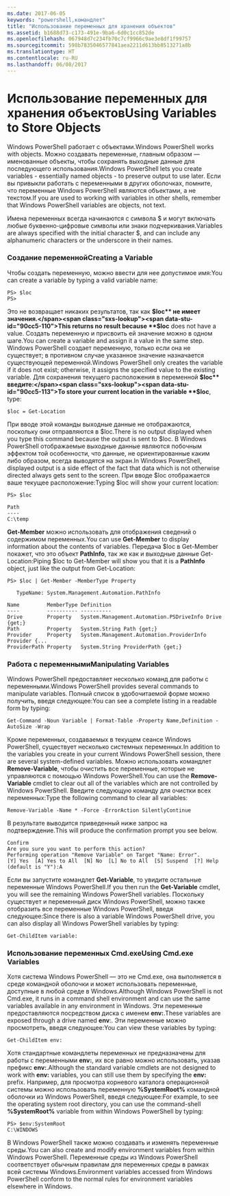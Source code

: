 ```yaml
---
ms.date: 2017-06-05
keywords: "powershell,командлет"
title: "Использование переменных для хранения объектов"
ms.assetid: b1688d73-c173-491e-9ba6-6d0c1cc852de
ms.openlocfilehash: 067948d7c234fb70c7cf9966c9ae3e8df1f99757
ms.sourcegitcommit: 598b7835046577841aea2211d613bb8513271a8b
ms.translationtype: HT
ms.contentlocale: ru-RU
ms.lasthandoff: 06/08/2017
---
```

# <a name="using-variables-to-store-objects"></a><span data-ttu-id="90cc5-103">Использование переменных для хранения объектов</span><span class="sxs-lookup"><span data-stu-id="90cc5-103">Using Variables to Store Objects</span></span>
<span data-ttu-id="90cc5-104">Windows PowerShell работает с объектами.</span><span class="sxs-lookup"><span data-stu-id="90cc5-104">Windows PowerShell works with objects.</span></span> <span data-ttu-id="90cc5-105">Можно создавать переменные, главным образом — именованные объекты, чтобы сохранять выходные данные для последующего использования.</span><span class="sxs-lookup"><span data-stu-id="90cc5-105">Windows PowerShell lets you create variables - essentially named objects - to preserve output to use later.</span></span> <span data-ttu-id="90cc5-106">Если вы привыкли работать с переменными в других оболочках, помните, что переменные Windows PowerShell являются объектами, а не текстом.</span><span class="sxs-lookup"><span data-stu-id="90cc5-106">If you are used to working with variables in other shells, remember that Windows PowerShell variables are objects, not text.</span></span>

<span data-ttu-id="90cc5-107">Имена переменных всегда начинаются с символа $ и могут включать любые буквенно-цифровые символы или знаки подчеркивания.</span><span class="sxs-lookup"><span data-stu-id="90cc5-107">Variables are always specified with the initial character $, and can include any alphanumeric characters or the underscore in their names.</span></span>

### <a name="creating-a-variable"></a><span data-ttu-id="90cc5-108">Создание переменной</span><span class="sxs-lookup"><span data-stu-id="90cc5-108">Creating a Variable</span></span>
<span data-ttu-id="90cc5-109">Чтобы создать переменную, можно ввести для нее допустимое имя:</span><span class="sxs-lookup"><span data-stu-id="90cc5-109">You can create a variable by typing a valid variable name:</span></span>

```
PS> $loc
PS>
```

<span data-ttu-id="90cc5-110">Это не возвращает никаких результатов, так как **$loc** не имеет значения.</span><span class="sxs-lookup"><span data-stu-id="90cc5-110">This returns no result because **$loc** does not have a value.</span></span> <span data-ttu-id="90cc5-111">Создать переменную и присвоить ей значение можно в одном шаге.</span><span class="sxs-lookup"><span data-stu-id="90cc5-111">You can create a variable and assign it a value in the same step.</span></span> <span data-ttu-id="90cc5-112">Windows PowerShell создает переменную, только если она не существует; в противном случае указанное значение назначается существующей переменной.</span><span class="sxs-lookup"><span data-stu-id="90cc5-112">Windows PowerShell only creates the variable if it does not exist; otherwise, it assigns the specified value to the existing variable.</span></span> <span data-ttu-id="90cc5-113">Для сохранения текущего расположения в переменной **$loc** введите:</span><span class="sxs-lookup"><span data-stu-id="90cc5-113">To store your current location in the variable **$loc**, type:</span></span>

```
$loc = Get-Location
```

<span data-ttu-id="90cc5-114">При вводе этой команды выходные данные не отображаются, поскольку они отправляются в $loc.</span><span class="sxs-lookup"><span data-stu-id="90cc5-114">There is no output displayed when you type this command because the output is sent to $loc.</span></span> <span data-ttu-id="90cc5-115">В Windows PowerShell отображаемые выходные данные являются побочным эффектом той особенности, что данные, не ориентированные каким либо образом, всегда выводятся на экран.</span><span class="sxs-lookup"><span data-stu-id="90cc5-115">In Windows PowerShell, displayed output is a side effect of the fact that data which is not otherwise directed always gets sent to the screen.</span></span> <span data-ttu-id="90cc5-116">При вводе $loc отображается ваше текущее расположение:</span><span class="sxs-lookup"><span data-stu-id="90cc5-116">Typing $loc will show your current location:</span></span>

```
PS> $loc

Path
----
C:\temp
```

<span data-ttu-id="90cc5-117">**Get-Member** можно использовать для отображения сведений о содержимом переменных.</span><span class="sxs-lookup"><span data-stu-id="90cc5-117">You can use **Get-Member** to display information about the contents of variables.</span></span> <span data-ttu-id="90cc5-118">Передача $loc в Get-Member покажет, что это объект **PathInfo**, так же как и выходные данные Get-Location:</span><span class="sxs-lookup"><span data-stu-id="90cc5-118">Piping $loc to Get-Member will show you that it is a **PathInfo** object, just like the output from Get-Location:</span></span>

```
PS> $loc | Get-Member -MemberType Property

   TypeName: System.Management.Automation.PathInfo

Name         MemberType Definition
----         ---------- ----------
Drive        Property   System.Management.Automation.PSDriveInfo Drive {get;}
Path         Property   System.String Path {get;}
Provider     Property   System.Management.Automation.ProviderInfo Provider {...
ProviderPath Property   System.String ProviderPath {get;}
```

### <a name="manipulating-variables"></a><span data-ttu-id="90cc5-119">Работа с переменными</span><span class="sxs-lookup"><span data-stu-id="90cc5-119">Manipulating Variables</span></span>
<span data-ttu-id="90cc5-120">Windows PowerShell предоставляет несколько команд для работы с переменными.</span><span class="sxs-lookup"><span data-stu-id="90cc5-120">Windows PowerShell provides several commands to manipulate variables.</span></span> <span data-ttu-id="90cc5-121">Полный список в удобочитаемой форме можно получить, введя следующее:</span><span class="sxs-lookup"><span data-stu-id="90cc5-121">You can see a complete listing in a readable form by typing:</span></span>

```
Get-Command -Noun Variable | Format-Table -Property Name,Definition -AutoSize -Wrap
```

<span data-ttu-id="90cc5-122">Кроме переменных, создаваемых в текущем сеансе Windows PowerShell, существует несколько системных переменных.</span><span class="sxs-lookup"><span data-stu-id="90cc5-122">In addition to the variables you create in your current Windows PowerShell session, there are several system-defined variables.</span></span> <span data-ttu-id="90cc5-123">Можно использовать командлет **Remove-Variable**, чтобы очистить все переменные, которые не управляются с помощью Windows PowerShell.</span><span class="sxs-lookup"><span data-stu-id="90cc5-123">You can use the **Remove-Variable** cmdlet to clear out all of the variables which are not controlled by Windows PowerShell.</span></span> <span data-ttu-id="90cc5-124">Введите следующую команду для очистки всех переменных:</span><span class="sxs-lookup"><span data-stu-id="90cc5-124">Type the following command to clear all variables:</span></span>

```
Remove-Variable -Name * -Force -ErrorAction SilentlyContinue
```

<span data-ttu-id="90cc5-125">В результате выводится приведенный ниже запрос на подтверждение.</span><span class="sxs-lookup"><span data-stu-id="90cc5-125">This will produce the confirmation prompt you see below.</span></span>

```
Confirm
Are you sure you want to perform this action?
Performing operation "Remove Variable" on Target "Name: Error".
[Y] Yes  [A] Yes to All  [N] No  [L] No to All  [S] Suspend  [?] Help
(default is "Y"):A
```

<span data-ttu-id="90cc5-126">Если вы запустите командлет **Get-Variable**, то увидите остальные переменные Windows PowerShell.</span><span class="sxs-lookup"><span data-stu-id="90cc5-126">If you then run the **Get-Variable** cmdlet, you will see the remaining Windows PowerShell variables.</span></span> <span data-ttu-id="90cc5-127">Поскольку существует и переменный диск Windows PowerShell, можно также отобразить все переменные Windows PowerShell, введя следующее:</span><span class="sxs-lookup"><span data-stu-id="90cc5-127">Since there is also a variable Windows PowerShell drive, you can also display all Windows PowerShell variables by typing:</span></span>

```
Get-ChildItem variable:
```

### <a name="using-cmdexe-variables"></a><span data-ttu-id="90cc5-128">Использование переменных Cmd.exe</span><span class="sxs-lookup"><span data-stu-id="90cc5-128">Using Cmd.exe Variables</span></span>
<span data-ttu-id="90cc5-129">Хотя система Windows PowerShell — это не Cmd.exe, она выполняется в среде командной оболочки и может использовать переменные, доступные в любой среде в Windows.</span><span class="sxs-lookup"><span data-stu-id="90cc5-129">Although Windows PowerShell is not Cmd.exe, it runs in a command shell environment and can use the same variables available in any environment in Windows.</span></span> <span data-ttu-id="90cc5-130">Эти переменные предоставляются посредством диска с именем **env:**.</span><span class="sxs-lookup"><span data-stu-id="90cc5-130">These variables are exposed through a drive named **env**:.</span></span> <span data-ttu-id="90cc5-131">Эти переменные можно просмотреть, введя следующее:</span><span class="sxs-lookup"><span data-stu-id="90cc5-131">You can view these variables by typing:</span></span>

```
Get-ChildItem env:
```

<span data-ttu-id="90cc5-132">Хотя стандартные командлеты переменных не предназначены для работы с переменными **env:**, их все равно можно использовать, указав префикс **env:**.</span><span class="sxs-lookup"><span data-stu-id="90cc5-132">Although the standard variable cmdlets are not designed to work with **env:** variables, you can still use them by specifying the **env:** prefix.</span></span> <span data-ttu-id="90cc5-133">Например, для просмотра корневого каталога операционной системы можно использовать переменную **%SystemRoot%** командной оболочки из Windows PowerShell, введя следующее:</span><span class="sxs-lookup"><span data-stu-id="90cc5-133">For example, to see the operating system root directory, you can use the command-shell **%SystemRoot%** variable from within Windows PowerShell by typing:</span></span>

```
PS> $env:SystemRoot
C:\WINDOWS
```

<span data-ttu-id="90cc5-134">В Windows PowerShell также можно создавать и изменять переменные среды.</span><span class="sxs-lookup"><span data-stu-id="90cc5-134">You can also create and modify environment variables from within Windows PowerShell.</span></span> <span data-ttu-id="90cc5-135">Переменные среды из Windows PowerShell соответствует обычным правилам для переменных среды в рамках всей системы Windows.</span><span class="sxs-lookup"><span data-stu-id="90cc5-135">Environment variables accessed from Windows PowerShell conform to the normal rules for environment variables elsewhere in Windows.</span></span>


